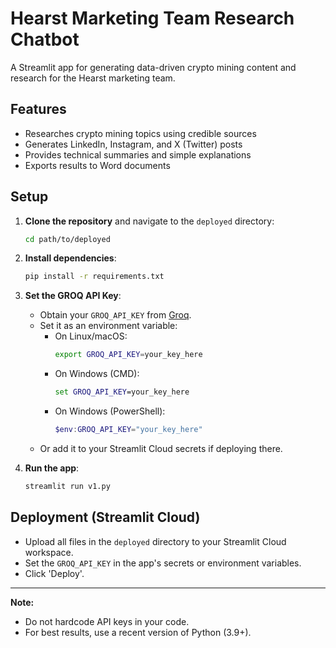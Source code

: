 # Hearst Marketing Team Research Chatbot

A Streamlit app for generating data-driven crypto mining content and research for the Hearst marketing team.

## Features
- Researches crypto mining topics using credible sources
- Generates LinkedIn, Instagram, and X (Twitter) posts
- Provides technical summaries and simple explanations
- Exports results to Word documents

## Setup

1. **Clone the repository** and navigate to the `deployed` directory:
   ```bash
   cd path/to/deployed
   ```

2. **Install dependencies**:
   ```bash
   pip install -r requirements.txt
   ```

3. **Set the GROQ API Key**:
   - Obtain your `GROQ_API_KEY` from [Groq](https://groq.com/).
   - Set it as an environment variable:
     - On Linux/macOS:
       ```bash
       export GROQ_API_KEY=your_key_here
       ```
     - On Windows (CMD):
       ```cmd
       set GROQ_API_KEY=your_key_here
       ```
     - On Windows (PowerShell):
       ```powershell
       $env:GROQ_API_KEY="your_key_here"
       ```
   - Or add it to your Streamlit Cloud secrets if deploying there.

4. **Run the app**:
   ```bash
   streamlit run v1.py
   ```

## Deployment (Streamlit Cloud)
- Upload all files in the `deployed` directory to your Streamlit Cloud workspace.
- Set the `GROQ_API_KEY` in the app's secrets or environment variables.
- Click 'Deploy'.

---

**Note:**
- Do not hardcode API keys in your code.
- For best results, use a recent version of Python (3.9+).

